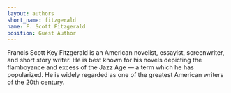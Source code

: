 ```yaml
---
layout: authors
short_name: fitzgerald
name: F. Scott Fitzgerald
position: Guest Author
---
```


Francis Scott Key Fitzgerald is an American novelist, essayist, screenwriter,
and short story writer<!--more-->. He is best known for his novels depicting the
flamboyance and excess of the Jazz Age &mdash; a term which he has popularized.
He is widely regarded as one of the greatest American writers of the 20th
century.
